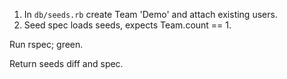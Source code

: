 1. In `db/seeds.rb` create Team 'Demo' and attach existing users.
2. Seed spec loads seeds, expects Team.count == 1.

Run rspec; green.

Return seeds diff and spec.